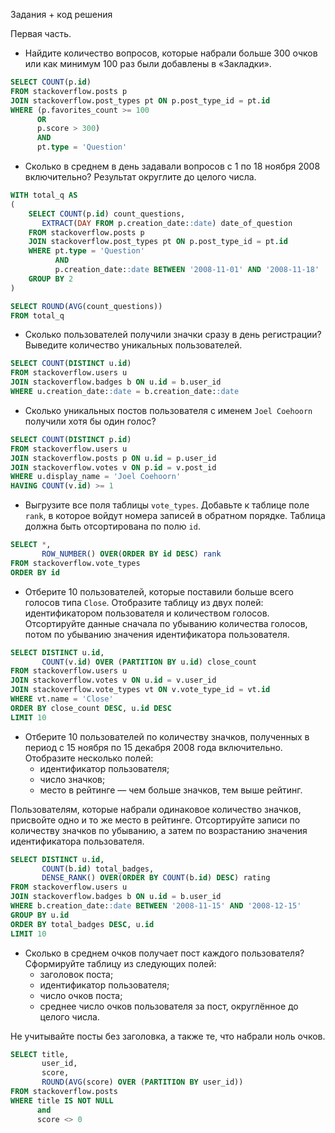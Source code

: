 Задания + код решения

Первая часть.

* Найдите количество вопросов, которые набрали больше 300 очков или как минимум 100 раз были добавлены в «Закладки».
``` sql
SELECT COUNT(p.id)
FROM stackoverflow.posts p
JOIN stackoverflow.post_types pt ON p.post_type_id = pt.id
WHERE (p.favorites_count >= 100
      OR
      p.score > 300)
      AND
      pt.type = 'Question'
```

* Сколько в среднем в день задавали вопросов с 1 по 18 ноября 2008 включительно? Результат округлите до целого числа.
``` sql
WITH total_q AS
(
    SELECT COUNT(p.id) count_questions,
       EXTRACT(DAY FROM p.creation_date::date) date_of_question
    FROM stackoverflow.posts p
    JOIN stackoverflow.post_types pt ON p.post_type_id = pt.id
    WHERE pt.type = 'Question'
          AND
          p.creation_date::date BETWEEN '2008-11-01' AND '2008-11-18'
    GROUP BY 2
)

SELECT ROUND(AVG(count_questions))
FROM total_q
```

* Сколько пользователей получили значки сразу в день регистрации? Выведите количество уникальных пользователей.
``` sql
SELECT COUNT(DISTINCT u.id)
FROM stackoverflow.users u
JOIN stackoverflow.badges b ON u.id = b.user_id
WHERE u.creation_date::date = b.creation_date::date
```

* Сколько уникальных постов пользователя с именем `Joel Coehoorn` получили хотя бы один голос?
``` sql
SELECT COUNT(DISTINCT p.id)
FROM stackoverflow.users u
JOIN stackoverflow.posts p ON u.id = p.user_id
JOIN stackoverflow.votes v ON p.id = v.post_id
WHERE u.display_name = 'Joel Coehoorn'
HAVING COUNT(v.id) >= 1
```

* Выгрузите все поля таблицы `vote_types`. Добавьте к таблице поле `rank`, в которое войдут номера записей в обратном порядке. Таблица должна быть отсортирована по полю `id`.
``` sql
SELECT *,
       ROW_NUMBER() OVER(ORDER BY id DESC) rank
FROM stackoverflow.vote_types 
ORDER BY id
```

* Отберите 10 пользователей, которые поставили больше всего голосов типа `Close`. Отобразите таблицу из двух полей: идентификатором пользователя и количеством голосов. Отсортируйте данные сначала по убыванию количества голосов, потом по убыванию значения идентификатора пользователя.
``` sql
SELECT DISTINCT u.id,
       COUNT(v.id) OVER (PARTITION BY u.id) close_count
FROM stackoverflow.users u
JOIN stackoverflow.votes v ON u.id = v.user_id
JOIN stackoverflow.vote_types vt ON v.vote_type_id = vt.id
WHERE vt.name = 'Close'
ORDER BY close_count DESC, u.id DESC
LIMIT 10
```

* Отберите 10 пользователей по количеству значков, полученных в период с 15 ноября по 15 декабря 2008 года включительно.
  Отобразите несколько полей:
  * идентификатор пользователя;
  * число значков;
  * место в рейтинге — чем больше значков, тем выше рейтинг.

Пользователям, которые набрали одинаковое количество значков, присвойте одно и то же место в рейтинге.
Отсортируйте записи по количеству значков по убыванию, а затем по возрастанию значения идентификатора пользователя.
``` sql
SELECT DISTINCT u.id,
       COUNT(b.id) total_badges, 
       DENSE_RANK() OVER(ORDER BY COUNT(b.id) DESC) rating
FROM stackoverflow.users u
JOIN stackoverflow.badges b ON u.id = b.user_id
WHERE b.creation_date::date BETWEEN '2008-11-15' AND '2008-12-15'
GROUP BY u.id
ORDER BY total_badges DESC, u.id
LIMIT 10
```

* Сколько в среднем очков получает пост каждого пользователя?
  Сформируйте таблицу из следующих полей:
  * заголовок поста;
  * идентификатор пользователя;
  * число очков поста;
  * среднее число очков пользователя за пост, округлённое до целого числа.
  
 Не учитывайте посты без заголовка, а также те, что набрали ноль очков.
``` sql
SELECT title,
       user_id,
       score,
       ROUND(AVG(score) OVER (PARTITION BY user_id))
FROM stackoverflow.posts
WHERE title IS NOT NULL
      and
      score <> 0
```
